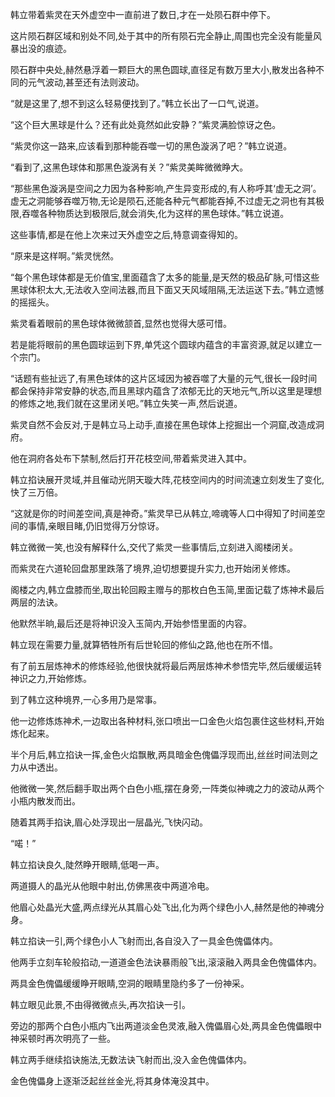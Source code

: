 
韩立带着紫灵在天外虚空中一直前进了数日,才在一处陨石群中停下。

这片陨石群区域和别处不同,处于其中的所有陨石完全静止,周围也完全没有能量风暴出没的痕迹。

陨石群中央处,赫然悬浮着一颗巨大的黑色圆球,直径足有数万里大小,散发出各种不同的元气波动,甚至还有法则波动。

“就是这里了,想不到这么轻易便找到了。”韩立长出了一口气,说道。

“这个巨大黑球是什么？还有此处竟然如此安静？”紫灵满脸惊讶之色。

“紫灵你这一路来,应该看到那种能吞噬一切的黑色漩涡了吧？”韩立说道。

“看到了,这黑色球体和那黑色漩涡有关？”紫灵美眸微微睁大。

“那些黑色漩涡是空间之力因为各种影响,产生异变形成的,有人称呼其‘虚无之洞’。虚无之洞能够吞噬万物,无论是陨石,还能各种元气都能吞掉,不过虚无之洞也有其极限,吞噬各种物质达到极限后,就会消失,化为这样的黑色球体。”韩立说道。

这些事情,都是在他上次来过天外虚空之后,特意调查得知的。

“原来是这样啊。”紫灵恍然。

“每个黑色球体都是无价值宝,里面蕴含了太多的能量,是天然的极品矿脉,可惜这些黑球体积太大,无法收入空间法器,而且下面又天风域阻隔,无法运送下去。”韩立遗憾的摇摇头。

紫灵看着眼前的黑色球体微微颔首,显然也觉得大感可惜。

若是能将眼前的黑色圆球运到下界,单凭这个圆球内蕴含的丰富资源,就足以建立一个宗门。

“话题有些扯远了,有黑色球体的这片区域因为被吞噬了大量的元气,很长一段时间都会保持非常安静的状态,而且黑球内蕴含了浓郁无比的天地元气,所以这里是理想的修炼之地,我们就在这里闭关吧。”韩立失笑一声,然后说道。

紫灵自然不会反对,于是韩立马上动手,直接在黑色球体上挖掘出一个洞窟,改造成洞府。

他在洞府各处布下禁制,然后打开花枝空间,带着紫灵进入其中。

韩立掐诀展开灵域,并且催动光阴天璇大阵,花枝空间内的时间流速立刻发生了变化,快了三万倍。

“这就是你的时间差空间,真是神奇。”紫灵早已从韩立,啼魂等人口中得知了时间差空间的事情,亲眼目睹,仍旧觉得万分惊讶。

韩立微微一笑,也没有解释什么,交代了紫灵一些事情后,立刻进入阁楼闭关。

而紫灵在六道轮回盘那里跌落了境界,迫切想要提升实力,也开始闭关修炼。

阁楼之内,韩立盘膝而坐,取出轮回殿主赠与的那枚白色玉简,里面记载了炼神术最后两层的法诀。

他默然半晌,最后还是将神识没入玉简内,开始参悟里面的内容。

韩立现在需要力量,就算牺牲所有后世轮回的修仙之路,他也在所不惜。

有了前五层炼神术的修炼经验,他很快就将最后两层炼神术参悟完毕,然后缓缓运转神识之力,开始修炼。

到了韩立这种境界,一心多用乃是常事。

他一边修炼炼神术,一边取出各种材料,张口喷出一口金色火焰包裹住这些材料,开始炼化起来。

半个月后,韩立掐诀一挥,金色火焰飘散,两具暗金色傀儡浮现而出,丝丝时间法则之力从中透出。

他微微一笑,然后翻手取出两个白色小瓶,摆在身旁,一阵类似神魂之力的波动从两个小瓶内散发而出。

随着其两手掐诀,眉心处浮现出一层晶光,飞快闪动。

“喏！”

韩立掐诀良久,陡然睁开眼睛,低喝一声。

两道摄人的晶光从他眼中射出,仿佛黑夜中两道冷电。

他眉心处晶光大盛,两点绿光从其眉心处飞出,化为两个绿色小人,赫然是他的神魂分身。

韩立掐诀一引,两个绿色小人飞射而出,各自没入了一具金色傀儡体内。

他两手立刻车轮般掐动,一道道金色法诀暴雨般飞出,滚滚融入两具金色傀儡体内。

两具金色傀儡缓缓睁开眼睛,空洞的眼睛里隐约多了一份神采。

韩立眼见此景,不由得微微点头,再次掐诀一引。

旁边的那两个白色小瓶内飞出两道淡金色灵液,融入傀儡眉心处,两具金色傀儡眼中神采顿时再次明亮了一些。

韩立两手继续掐诀施法,无数法诀飞射而出,没入金色傀儡体内。

金色傀儡身上逐渐泛起丝丝金光,将其身体淹没其中。